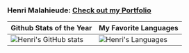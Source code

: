 ### Henri Malahieude: [Check out my Portfolio](http://henrimalahieude.github.io)
| Github Stats of the Year | My Favorite Languages |
| ------------------------- | ------------------------- |
| ![Henri's GitHub stats](https://github-readme-stats.vercel.app/api?username=HenriMalahieude&hide=contribs,prs&theme=dark) | ![Henri's Languages](https://github-readme-stats.anuraghazra1.vercel.app/api/top-langs/?username=HenriMalahieude&theme=dark&langs_count=5) |


